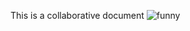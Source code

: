 This is a collaborative document
![funny](https://media0.giphy.com/media/hQKiGV6MG8WmsHg2yx/200w.gif?cid=6c09b952wky2o8puun7srhfexmzy20j990chu7z562oj6xq6&ep=v1_gifs_search&rid=200w.gif&ct=g)
